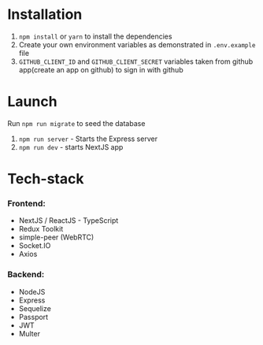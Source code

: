 # Installation

1. `npm install` or `yarn` to install the dependencies
2. Create your own environment variables as demonstrated in `.env.example` file
3. `GITHUB_CLIENT_ID` and `GITHUB_CLIENT_SECRET` variables taken from github app(create an app on github) to sign in with github

# Launch

 Run `npm run migrate` to seed the database

1. `npm run server` - Starts the Express server
2. `npm run dev` - starts NextJS app

# Tech-stack

### Frontend:
- NextJS / ReactJS - TypeScript
- Redux Toolkit
- simple-peer (WebRTC)
- Socket.IO
- Axios

### Backend:
- NodeJS
- Express
- Sequelize
- Passport
- JWT
- Multer
